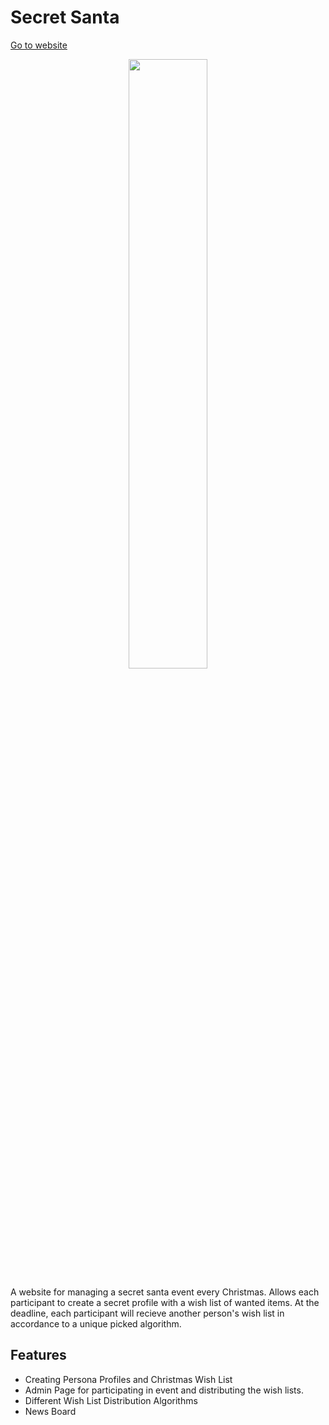 
Secret Santa 
=============================
[Go to website](http://centralark.org/secretSantas/)

<p align="center">
  <img width="50%" src="/readmeImages/1.PNG">
</p>

A website for managing a secret santa event every Christmas. Allows each participant to create a secret profile with a wish list of wanted items. At the deadline, each participant will recieve another person's wish list in accordance to a unique picked algorithm.



Features
--------

* Creating Persona Profiles and Christmas Wish List
* Admin Page for participating in event and distributing the wish lists.
* Different Wish List Distribution Algorithms
* News Board
